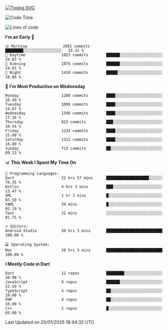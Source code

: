 
<a href="https://git.io/typing-svg"><img src="https://readme-typing-svg.demolab.com?font=Source+Code+Pro&pause=1000&random=false&width=435&lines=Hey+%F0%9F%A5%B6+iam+Yaskraz" alt="Typing SVG" /></a>
<!--START_SECTION:waka-->
![Code Time](http://img.shields.io/badge/Code%20Time-953%20hrs%2025%20mins-blue)

![Lines of code](https://img.shields.io/badge/From%20Hello%20World%20I%27ve%20Written-4.9%20million%20lines%20of%20code-blue)

**I'm an Early 🐤** 

```text
🌞 Morning                2601 commits        ████████░░░░░░░░░░░░░░░░░   33.31 % 
🌆 Daytime                1923 commits        ██████░░░░░░░░░░░░░░░░░░░   24.63 % 
🌃 Evening                1875 commits        ██████░░░░░░░░░░░░░░░░░░░   24.01 % 
🌙 Night                  1410 commits        █████░░░░░░░░░░░░░░░░░░░░   18.06 % 
```
📅 **I'm Most Productive on Wednesday** 

```text
Monday                   1288 commits        ████░░░░░░░░░░░░░░░░░░░░░   16.49 % 
Tuesday                  1099 commits        ████░░░░░░░░░░░░░░░░░░░░░   14.07 % 
Wednesday                1340 commits        ████░░░░░░░░░░░░░░░░░░░░░   17.16 % 
Thursday                 823 commits         ███░░░░░░░░░░░░░░░░░░░░░░   10.54 % 
Friday                   1234 commits        ████░░░░░░░░░░░░░░░░░░░░░   15.80 % 
Saturday                 1312 commits        ████░░░░░░░░░░░░░░░░░░░░░   16.80 % 
Sunday                   713 commits         ██░░░░░░░░░░░░░░░░░░░░░░░   09.13 % 
```


📊 **This Week I Spent My Time On** 

```text
💬 Programming Languages: 
Dart                     22 hrs 57 mins      ███████████████████░░░░░░   76.35 % 
Kotlin                   4 hrs 3 mins        ███░░░░░░░░░░░░░░░░░░░░░░   13.47 % 
XML                      1 hr 3 mins         █░░░░░░░░░░░░░░░░░░░░░░░░   03.50 % 
YAML                     39 mins             █░░░░░░░░░░░░░░░░░░░░░░░░   02.19 % 
Text                     31 mins             ░░░░░░░░░░░░░░░░░░░░░░░░░   01.75 % 

🔥 Editors: 
Android Studio           30 hrs 3 mins       █████████████████████████   100.00 % 

💻 Operating System: 
Mac                      30 hrs 3 mins       █████████████████████████   100.00 % 
```

**I Mostly Code in Dart** 

```text
Dart                     12 repos            ████████░░░░░░░░░░░░░░░░░   30.00 % 
JavaScript               9 repos             ██████░░░░░░░░░░░░░░░░░░░   22.50 % 
TypeScript               4 repos             ██░░░░░░░░░░░░░░░░░░░░░░░   10.00 % 
PHP                      4 repos             ██░░░░░░░░░░░░░░░░░░░░░░░   10.00 % 
C++                      2 repos             █░░░░░░░░░░░░░░░░░░░░░░░░   05.00 % 
```




 Last Updated on 20/01/2025 18:44:32 UTC
<!--END_SECTION:waka-->
